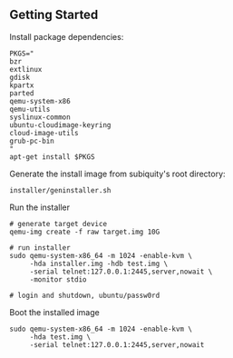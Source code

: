 Getting Started
---------------

Install package dependencies:

    PKGS="
    bzr
    extlinux
    gdisk
    kpartx
    parted
    qemu-system-x86
    qemu-utils
    syslinux-common
    ubuntu-cloudimage-keyring
    cloud-image-utils
    grub-pc-bin
    "
    apt-get install $PKGS

Generate the install image from subiquity's root directory:

    installer/geninstaller.sh


Run the installer

    # generate target device
    qemu-img create -f raw target.img 10G

    # run installer
    sudo qemu-system-x86_64 -m 1024 -enable-kvm \
         -hda installer.img -hdb test.img \
         -serial telnet:127.0.0.1:2445,server,nowait \
         -monitor stdio

    # login and shutdown, ubuntu/passw0rd


Boot the installed image

    sudo qemu-system-x86_64 -m 1024 -enable-kvm \
         -hda test.img \
         -serial telnet:127.0.0.1:2445,server,nowait

